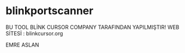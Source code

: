 # blinkportscanner


BU TOOL BLİNK CURSOR COMPANY TARAFINDAN YAPILMIŞTIR! WEB SİTESİ : blinkcursor.org

EMRE ASLAN
